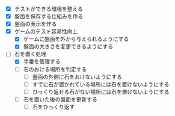 - [x] テストができる環境を整える
- [x] 盤面を保存する仕組みを作る
- [x] 盤面の表示を作る
- [x] ゲームのテスト容易性向上
  - [x] ゲームに盤面を外から与えられるようにする
  - [x] 盤面の大きさを変更できるようにする
- [ ] 石を置く処理
  - [x] 手番を管理する
  - [ ] 石のおける場所を判定する
    - [ ] 盤面の外側に石をおけないようにする
    - [ ] すでに石が置かれている場所には石を置けないようにする
    - [ ] ひっくり返せる石がない場所には石を置けないようにする
  - [ ] 石を置いた後の盤面を更新する
    - [ ] 石をひっくり返す